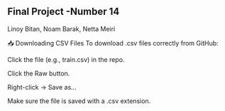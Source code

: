 Final Project -Number 14
--------
Linoy Bitan, Noam Barak, Netta Meiri


📥 Downloading CSV Files
To download .csv files correctly from GitHub:

Click the file (e.g., train.csv) in the repo.

Click the Raw button.

Right-click → Save as...

Make sure the file is saved with a .csv extension.
